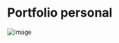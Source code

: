 # Portfolio personal
![image](https://github.com/user-attachments/assets/b4113b1f-0418-4e52-b996-13252b198b5a)
